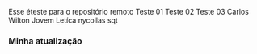 Esse éteste para o repositório remoto
Teste 01
Teste 02
Teste 03
Carlos Wilton
Jovem Letíca
nycollas
sqt
### Minha atualização
